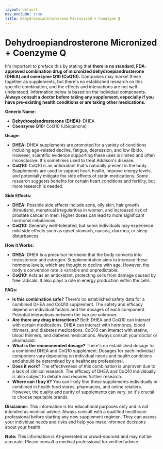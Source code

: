 ```yaml
---
layout: default
nav_exclude: true
title: Dehydroepiandrosterone Micronized + Coenzyme Q
---
```


# Dehydroepiandrosterone Micronized + Coenzyme Q

It's important to preface this by stating that **there is no standard, FDA-approved combination drug of micronized dehydroepiandrosterone (DHEA) and coenzyme Q10 (CoQ10).**  Companies may market these together as supplements, but there's no established research on this specific combination, and the effects and interactions are not well-understood. Information below is based on the individual components.  **Always consult a doctor before taking any supplement, especially if you have pre-existing health conditions or are taking other medications.**

**Generic Name:**

* **Dehydroepiandrosterone (DHEA):**  DHEA
* **Coenzyme Q10:** CoQ10 (Ubiquinone)


**Usage:**

* **DHEA:**  DHEA supplements are promoted for a variety of conditions including age-related decline, fatigue, depression, and low libido.  However, scientific evidence supporting these uses is limited and often inconclusive.  It's sometimes used to treat Addison's disease.
* **CoQ10:** CoQ10 is an antioxidant that's naturally present in the body.  Supplements are used to support heart health, improve energy levels, and potentially mitigate the side effects of statin medications.  Some research suggests benefits for certain heart conditions and fertility, but more research is needed.

**Side Effects:**

* **DHEA:** Possible side effects include acne, oily skin, hair growth (hirsutism), menstrual irregularities in women, and increased risk of prostate cancer in men.  Higher doses can lead to more significant hormonal imbalances.
* **CoQ10:** Generally well-tolerated, but some individuals may experience mild side effects such as upset stomach, nausea, diarrhea, or sleep disturbances.

**How it Works:**

* **DHEA:** DHEA is a precursor hormone that the body converts into testosterone and estrogen.  Supplementation aims to increase these hormone levels, which are thought to decline with age.  However, the body's conversion rate is variable and unpredictable.
* **CoQ10:**  Acts as an antioxidant, protecting cells from damage caused by free radicals.  It also plays a role in energy production within the cells.

**FAQs:**

* **Is this combination safe?**  There's no established safety data for a combined DHEA and CoQ10 supplement.  The safety and efficacy depend on individual factors and the dosages of each component.  Potential interactions between the two are unknown.
* **Are there any drug interactions?**  Both DHEA and CoQ10 can interact with certain medications.  DHEA can interact with hormones, blood thinners, and diabetes medications. CoQ10 can interact with statins, blood thinners, and diabetes medications.  Always consult your doctor or pharmacist.
* **What is the recommended dosage?** There's no established dosage for a combined DHEA and CoQ10 supplement. Dosages for each individual component vary depending on individual needs and health conditions and should be determined by a healthcare professional.
* **Does it work?**  The effectiveness of this combination is unproven due to a lack of clinical research.  The efficacy of DHEA and CoQ10 individually is also subject to debate and requires further research.
* **Where can I buy it?**  You can likely find these supplements individually or combined in health food stores, pharmacies, and online retailers. However, the quality and purity of supplements can vary, so it's crucial to choose reputable brands.


**Disclaimer:** This information is for educational purposes only and is not intended as medical advice.  Always consult with a qualified healthcare professional before starting any new supplement regimen.  They can assess your individual needs and risks and help you make informed decisions about your health.


**Note:** This information is AI-generated or crowd-sourced and may not be accurate. Please consult a medical professional for verified advice.